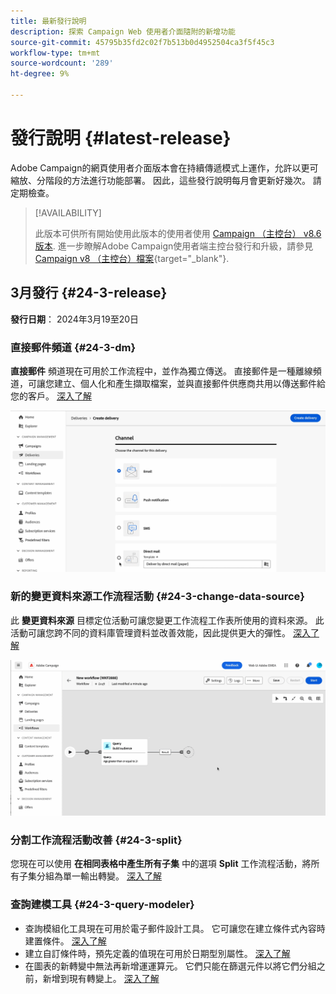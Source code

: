 ```yaml
---
title: 最新發行說明
description: 探索 Campaign Web 使用者介面隨附的新增功能
source-git-commit: 45795b35fd2c02f7b513b0d4952504ca3f5f45c3
workflow-type: tm+mt
source-wordcount: '289'
ht-degree: 9%

---
```


# 發行說明 {#latest-release}

<!--Last update: **March 19, 2024**-->

Adobe Campaign的網頁使用者介面版本會在持續傳遞模式上運作，允許以更可縮放、分階段的方法進行功能部署。 因此，這些發行說明每月會更新好幾次。 請定期檢查。

>[!AVAILABILITY]
>
>此版本可供所有開始使用此版本的使用者使用 [Campaign （主控台） v8.6版本](https://experienceleague.adobe.com/docs/campaign/campaign-v8/releases/release-notes.html?lang=zh-Hant). 進一步瞭解Adobe Campaign使用者端主控台發行和升級，請參見 [Campaign v8 （主控台）檔案](https://experienceleague.adobe.com/docs/campaign/campaign-v8/releases/upgrades.html?lang=zh-Hant){target="_blank"}.

## 3月發行 {#24-3-release}

**發行日期**： 2024年3月19至20日

### 直接郵件頻道 {#24-3-dm}

**直接郵件** 頻道現在可用於工作流程中，並作為獨立傳送。 直接郵件是一種離線頻道，可讓您建立、個人化和產生擷取檔案，並與直接郵件供應商共用以傳送郵件給您的客戶。 [深入了解](../direct-mail/gs-direct-mail.md)

![](../assets/do-not-localize/direct-mail.gif)

### 新的變更資料來源工作流程活動 {#24-3-change-data-source}

此 **變更資料來源** 目標定位活動可讓您變更工作流程工作表所使用的資料來源。 此活動可讓您跨不同的資料庫管理資料並改善效能，因此提供更大的彈性。 [深入了解](../workflows/activities/change-data-source.md)

![](../assets/do-not-localize/change-data-source.gif)

### 分割工作流程活動改善 {#24-3-split}

您現在可以使用 **在相同表格中產生所有子集** 中的選項 **Split** 工作流程活動，將所有子集分組為單一輸出轉變。 [深入了解](../workflows/activities/split.md)

### 查詢建模工具 {#24-3-query-modeler}

* 查詢模組化工具現在可用於電子郵件設計工具。 它可讓您在建立條件式內容時建置條件。 [深入了解](../personalization/conditions.md)
* 建立自訂條件時，預先定義的值現在可用於日期型別屬性。 [深入了解](../query/build-query.md)
* 在圖表的新轉變中無法再新增運運算元。 它們只能在篩選元件以將它們分組之前，新增到現有轉變上。 [深入了解](../query/build-query.md)
